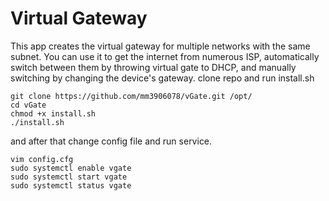# Virtual Gateway
This app creates the virtual gateway for multiple networks with the same subnet. You can use it to get the internet from numerous ISP, automatically switch between them by throwing virtual gate to DHCP, and manually switching by changing the device's gateway.
clone repo and run install.sh
```
git clone https://github.com/mm3906078/vGate.git /opt/
cd vGate
chmod +x install.sh
./install.sh
```
and after that change config file and run service.
```
vim config.cfg
sudo systemctl enable vgate
sudo systemctl start vgate
sudo systemctl status vgate
```
